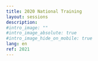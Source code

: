 ```yaml
---
title: 2020 National Training
layout: sessions
description:
#intro_image: ""
#intro_image_absolute: true
#intro_image_hide_on_mobile: true
lang: en
ref: 2021
---
```

